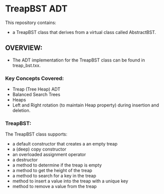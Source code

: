 # TreapBST ADT

This repository contains:

- a TreapBST class that derives from a virtual class called AbstractBST.

## OVERVIEW:

- The ADT implementation for the TreapBST class can be found in treap_bst.txx.

### Key Concepts Covered:

- Treap (Tree Heap) ADT
- Balanced Search Trees
- Heaps
- Left and Right rotation (to maintain Heap property) during insertion and deletion.

### TreapBST:

The TreapBST class supports:

- a default constructor that creates a an empty treap
- a (deep) copy constructor
- an overloaded assignment operator
- a destructor
- a method to determine if the treap is empty
- a method to get the height of the treap
- a method to search for a key in the treap
- method to insert a value into the treap with a unique key
- method to remove a value from the treap
